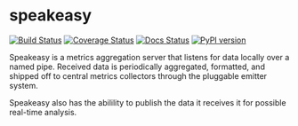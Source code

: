 speakeasy
=========

[![Build Status](https://travis-ci.org/etdub/speakeasy.png?branch=master)](https://travis-ci.org/etdub/speakeasy)
[![Coverage Status](https://coveralls.io/repos/etdub/speakeasy/badge.png)](https://coveralls.io/r/etdub/speakeasy)
[![Docs Status](https://readthedocs.org/projects/speakeasy/badge/?version=latest&style=not-flat)](http://speakeasy.readthedocs.org)
[![PyPI version](https://badge.fury.io/py/speakeasy.svg)](http://badge.fury.io/py/speakeasy)

Speakeasy is a metrics aggregation server that listens for data locally over a
named pipe. Received data is periodically aggregated, formatted, and shipped
off to central metrics collectors through the pluggable emitter system.

Speakeasy also has the abilility to publish the data it receives it for
possible real-time analysis.
